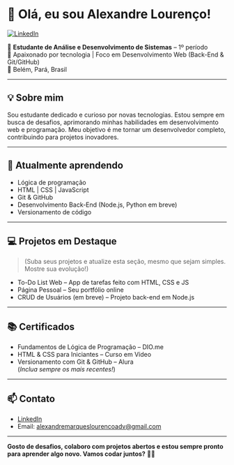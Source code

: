 # 👋 Olá, eu sou Alexandre Lourenço!

[![LinkedIn](https://img.shields.io/badge/LinkedIn-blue?logo=linkedin&style=flat-square)](https://www.linkedin.com/in/alexandre-louren%C3%A7o-793a02118/) 

🎯 **Estudante de Análise e Desenvolvimento de Sistemas** – 1º período  
🚀 Apaixonado por tecnologia | Foco em Desenvolvimento Web (Back-End & Git/GitHub)  
📍 Belém, Pará, Brasil

---

## 💡 Sobre mim

Sou estudante dedicado e curioso por novas tecnologias. Estou sempre em busca de desafios, aprimorando minhas habilidades em desenvolvimento web e programação. Meu objetivo é me tornar um desenvolvedor completo, contribuindo para projetos inovadores.

---

## 🌱 Atualmente aprendendo
- Lógica de programação
- HTML | CSS | JavaScript
- Git & GitHub
- Desenvolvimento Back-End (Node.js, Python em breve)
- Versionamento de código

---

## 💻 Projetos em Destaque
> (Suba seus projetos e atualize esta seção, mesmo que sejam simples. Mostre sua evolução!)

- To-Do List Web – App de tarefas feito com HTML, CSS e JS
- Página Pessoal – Seu portfólio online
- CRUD de Usuários (em breve) – Projeto back-end em Node.js

---

## 📚 Certificados
- Fundamentos de Lógica de Programação – DIO.me
- HTML & CSS para Iniciantes – Curso em Vídeo
- Versionamento com Git & GitHub – Alura  
(*Inclua sempre os mais recentes!*)

---

## 📫 Contato
- [LinkedIn](https://www.linkedin.com/in/alexandre-louren%C3%A7o-793a02118/)
- Email: alexandremarqueslourencoadv@gmail.com

---

**Gosto de desafios, colaboro com projetos abertos e estou sempre pronto para aprender algo novo. Vamos codar juntos?** 👨‍💻
